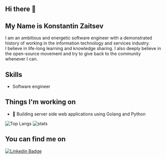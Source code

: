 ## Hi there 👋

## My Name is Konstantin Zaitsev

I am an ambitious and energetic software engineer with a demonstrated history of working in the information technology and services industry.<br>
I believe in life-long learning and knowledge sharing. I also deeply believe in the open-source movement and try to give back to the community whenever I can.

## Skills
* Software engineer

## Things I'm working on
- 🔭 Building server side web applications using Golang and Python

![Top Langs](https://github-readme-stats.vercel.app/api/top-langs/?username=k-zaytsev&count_private=true)
![stats](https://github-readme-stats.vercel.app/api?username=k-zaytsev&count_private=true)

## You can find me on
[![Linkedin Badge](https://img.shields.io/badge/-LinkedIn-blue?style=flat-square&logo=Linkedin&logoColor=white&link=https://www.linkedin.com/in/lucas-bittencourt/)](https://www.linkedin.com/in/k-zaytsev)<br>
